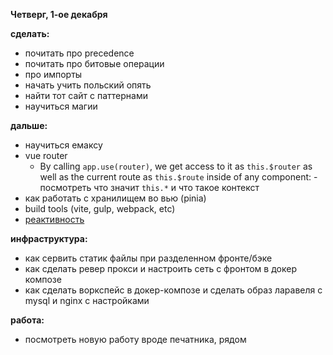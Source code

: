 
**Четверг, 1-ое декабря**

**сделать:**
-  почитать про precedence
-  почитать про битовые операции
-  про импорты
-  начать учить польский опять
-  найти тот сайт с паттернами
-  научиться магии

**дальше:**
-  научиться емаксу
-  vue router 
	- By calling `app.use(router)`, we get access to it as `this.$router` as well as the current route as `this.$route` inside of any component: - посмотреть что значит `this.*` и что такое контекст
-  как работать с хранилищем во вью (pinia)
-  build tools (vite, gulp, webpack, etc)
-  [реактивность](https://vuejs.org/guide/extras/reactivity-in-depth.html#what-is-reactivity) 

**инфраструктура:**
-  как сервить статик файлы при разделенном фронте/бэке
-  как сделать ревер прокси и настроить сеть с фронтом в докер композе
-  как сделать воркспейс в докер-композе и сделать образ ларавеля с mysql и nginx с настройками

**работа:**
-  посмотреть новую работу вроде печатника, рядом